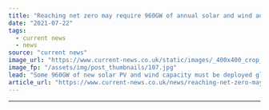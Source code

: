 ```yaml
---
title: "Reaching net zero may require 960GW of annual solar and wind additions by 2030, BNEF says"
date: "2021-07-22"
tags: 
  - current news
  - news
source: "current news"
image_url: "https://www.current-news.co.uk/static/images/_400x400_crop_center-center/Parc_Cynog_Vattenfall_colocation.jpg"
image_fp: "/assets/img/post_thumbnails/107.jpg"
lead: "Some 960GW of new solar PV and wind capacity must be deployed globally each year by 2030 to be on track to reach net zero by mid-century, according to new analysis from BloombergNEF (BNEF)."
article_url: "https://www.current-news.co.uk/news/reaching-net-zero-may-require-960gw-of-annual-solar-and-wind-additions-by-2030-bnef-says?utm_source=rss-feeds&utm_medium=rss&utm_campaign=rss"
---
```


---
